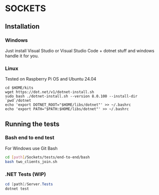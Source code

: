 # SOCKETS

## Installation

### Windows
Just install Visual Studio or Visual Studio Code + dotnet stuff and windows handle it for you.

### Linux
Tested on Raspberry Pi OS and Ubuntu 24.04
```
cd $HOME/kits
wget https://dot.net/v1/dotnet-install.sh
sudo bash ./dotnet-install.sh --version 8.0.100 --install-dir `pwd`/dotnet
echo 'export DOTNET_ROOT="$HOME/libs/dotnet"' >> ~/.bashrc
echo 'export PATH="$PATH:$HOME/libs/dotnet"' >> ~/.bashrc
```

## Running the tests

### Bash end to end test
For Windows use Git Bash
```bash
cd [path]/Sockets/tests/end-to-end/bash
bash two_clients_join.sh
```

### .NET Tests (WIP)
```powershell
cd [path]/Server.Tests
dotnet test
```
